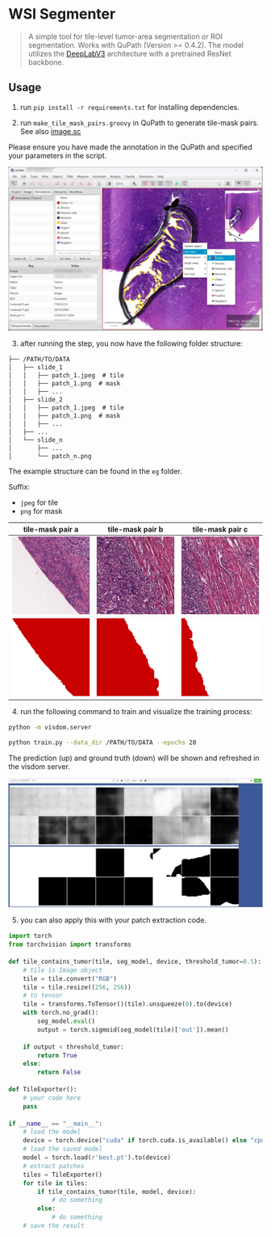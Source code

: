 # WSI Segmenter

> A simple tool for tile-level tumor-area segmentation or ROI segmentation. Works with QuPath (Version >= 0.4.2).
> The model utilizes the [DeepLabV3](https://arxiv.org/abs/1706.05587) architecture with a pretrained ResNet backbone.

## Usage

1. run `pip install -r requirements.txt` for installing dependencies.

2. run `make_tile_mask_pairs.groovy` in QuPath to generate tile-mask pairs. See also [image.sc](https://forum.image.sc/t/exporting-annotations-as-rgb-image-tiles-or-cut-out-annotations-not-binary/77691)

Please ensure you have made the annotation in the QuPath and specified your parameters in the script.

![QuPath annotation](eg/.src/QuPath.png)

3. after running the step, you now have the following folder structure:
```
├── /PATH/TO/DATA
│   ├── slide_1
│   │   ├── patch_1.jpeg  # tile
│   │   ├── patch_1.png  # mask
│   │   ├── ...
│   ├── slide_2
│   │   ├── patch_1.jpeg  # tile
│   │   ├── patch_1.png  # mask
│   │   ├── ...
│   ├── ...
│   └── slide_n
│       ├── ...
│       └── patch_n.png
```

The example structure can be found in the `eg` folder. 

Suffix:
- `jpeg` for tile
- `png` for mask

|            tile-mask pair a             |            tile-mask pair b             |            tile-mask pair c             |
|:---------------------------------------:|:---------------------------------------:|:---------------------------------------:|
| ![tile-mask 1](eg/slide_1/patch_1.jpeg) | ![tile-mask 2](eg/slide_1/patch_2.jpeg) | ![tile-mask 3](eg/slide_1/patch_3.jpeg) |
| ![tile-mask 1](eg/slide_1/patch_1.png)  | ![tile-mask 2](eg/slide_1/patch_2.png)  | ![tile-mask 3](eg/slide_1/patch_3.png)  |

4. run the following command to train and visualize the training process:
```bash
python -m visdom.server
```

```bash
python train.py --data_dir /PATH/TO/DATA --epochs 20
```

The prediction (up) and ground truth (down) will be shown and refreshed in the visdom server.

![visdom](eg/.src/visdom.png)

5. you can also apply this with your patch extraction code.

```python
import torch
from torchvision import transforms

def tile_contains_tumor(tile, seg_model, device, threshold_tumor=0.5):
    # tile is Image object
    tile = tile.convert("RGB")
    tile = tile.resize((256, 256))
    # to tensor
    tile = transforms.ToTensor()(tile).unsqueeze(0).to(device)
    with torch.no_grad():
        seg_model.eval()
        output = torch.sigmoid(seg_model(tile)['out']).mean()

    if output < threshold_tumor:
        return True
    else:
        return False
    
def TileExporter():
    # your code here
    pass

if __name__ == "__main__":
    # load the model
    device = torch.device("cuda" if torch.cuda.is_available() else "cpu")
    # load the saved model
    model = torch.load(r'best.pt').to(device)
    # extract patches 
    tiles = TileExporter()
    for tile in tiles:
        if tile_contains_tumor(tile, model, device):
            # do something
        else:
            # do something
    # save the result
```

